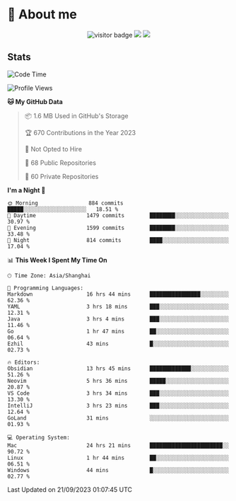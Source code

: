 <!-- ![](https://youpai.roccoshi.top/img/20200804214216.png) -->

# 🧐 About me
 
<p align="center">
<img src="https://visitor-badge.laobi.icu/badge?page_id=Lincest.Lincest&title=hits" alt="visitor badge"/>
<a href="mailto:imroccoshi@gmail.com"><img src="https://img.shields.io/badge/gmail-imroccoshi%40gmail.com-red"></a>
<a href="https://blog.roccoshi.top"><img src="https://img.shields.io/badge/blog-roccoshi-green"></a>
</p>

## Stats

<!--START_SECTION:waka-->
![Code Time](http://img.shields.io/badge/Code%20Time-578%20hrs%2015%20mins-blue)

![Profile Views](http://img.shields.io/badge/Profile%20Views-11-blue)

**🐱 My GitHub Data** 

> 📦 1.6 MB Used in GitHub's Storage 
 > 
> 🏆 670 Contributions in the Year 2023
 > 
> 🚫 Not Opted to Hire
 > 
> 📜 68 Public Repositories 
 > 
> 🔑 60 Private Repositories 
 > 
**I'm a Night 🦉** 

```text
🌞 Morning                884 commits         █████░░░░░░░░░░░░░░░░░░░░   18.51 % 
🌆 Daytime                1479 commits        ████████░░░░░░░░░░░░░░░░░   30.97 % 
🌃 Evening                1599 commits        ████████░░░░░░░░░░░░░░░░░   33.48 % 
🌙 Night                  814 commits         ████░░░░░░░░░░░░░░░░░░░░░   17.04 % 
```


📊 **This Week I Spent My Time On** 

```text
🕑︎ Time Zone: Asia/Shanghai

💬 Programming Languages: 
Markdown                 16 hrs 44 mins      ████████████████░░░░░░░░░   62.36 % 
YAML                     3 hrs 18 mins       ███░░░░░░░░░░░░░░░░░░░░░░   12.31 % 
Java                     3 hrs 4 mins        ███░░░░░░░░░░░░░░░░░░░░░░   11.46 % 
Go                       1 hr 47 mins        ██░░░░░░░░░░░░░░░░░░░░░░░   06.64 % 
Ezhil                    43 mins             █░░░░░░░░░░░░░░░░░░░░░░░░   02.73 % 

🔥 Editors: 
Obsidian                 13 hrs 45 mins      █████████████░░░░░░░░░░░░   51.26 % 
Neovim                   5 hrs 36 mins       █████░░░░░░░░░░░░░░░░░░░░   20.87 % 
VS Code                  3 hrs 34 mins       ███░░░░░░░░░░░░░░░░░░░░░░   13.30 % 
IntelliJ                 3 hrs 23 mins       ███░░░░░░░░░░░░░░░░░░░░░░   12.64 % 
GoLand                   31 mins             ░░░░░░░░░░░░░░░░░░░░░░░░░   01.93 % 

💻 Operating System: 
Mac                      24 hrs 21 mins      ███████████████████████░░   90.72 % 
Linux                    1 hr 44 mins        ██░░░░░░░░░░░░░░░░░░░░░░░   06.51 % 
Windows                  44 mins             █░░░░░░░░░░░░░░░░░░░░░░░░   02.77 % 
```


 Last Updated on 21/09/2023 01:07:45 UTC
<!--END_SECTION:waka-->


